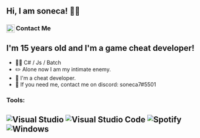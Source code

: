 <!--

:)

-->

## Hi, I am soneca! 🧙🏼

### Contact Me [<img align="left" alt="soneca | Discord" width="22px" src="https://raw.githubusercontent.com/anuraghazra/anuraghazra/master/assets/discord-round.svg" />](https://discord.gg/jug4WYuAP2)

## I'm 15 years old and I'm a game cheat developer!
-   👨‍💻 C# / Js / Batch
-   ✏️ Alone now I am my intimate enemy.
-   👻 I'm a cheat developer.
-   💭 If you need me, contact me on discord: soneca7#5501

### Tools:
![Visual Studio](https://img.shields.io/badge/Visual%20Studio-5C2D91.svg?style=for-the-badge&logo=visual-studio&logoColor=white)
![Visual Studio Code](https://img.shields.io/badge/Visual%20Studio%20Code-0078d7.svg?style=for-the-badge&logo=visual-studio-code&logoColor=white)
![Spotify](https://img.shields.io/badge/Spotify-1ED760?style=for-the-badge&logo=spotify&logoColor=white)
![Windows](https://img.shields.io/badge/Windows-0078D6?style=for-the-badge&logo=windows&logoColor=white)
---
